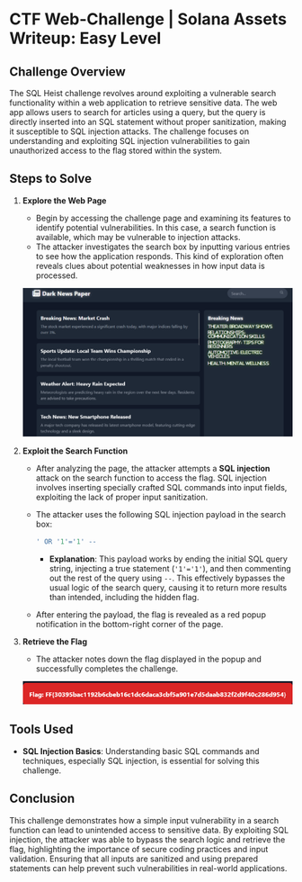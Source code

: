 # CTF Web-Challenge | Solana Assets Writeup: Easy Level

## Challenge Overview
 The SQL Heist challenge revolves around exploiting a vulnerable search functionality within a web application to retrieve sensitive data. 
 The web app allows users to search for articles using a query, but the query is directly inserted into an SQL statement without proper sanitization, 
 making it susceptible to SQL injection attacks.
 The challenge focuses on understanding and exploiting SQL injection vulnerabilities to gain unauthorized access to the flag stored within the system.

## Steps to Solve

1. **Explore the Web Page**

    - Begin by accessing the challenge page and examining its features to identify potential vulnerabilities. In this case, a search function is available, which may be vulnerable to injection attacks.
    - The attacker investigates the search box by inputting various entries to see how the application responds. This kind of exploration often reveals clues about potential weaknesses in how input data is processed.
    
    ![Screenshot of search function](./media/image.png)

2. **Exploit the Search Function**

    - After analyzing the page, the attacker attempts a **SQL injection** attack on the search function to access the flag. SQL injection involves inserting specially crafted SQL commands into input fields, exploiting the lack of proper input sanitization.
    - The attacker uses the following SQL injection payload in the search box:
      
      ```sql
      ' OR '1'='1' --
      ```
      
      - **Explanation**: This payload works by ending the initial SQL query string, injecting a true statement (`'1'='1'`), and then commenting out the rest of the query using `--`. This effectively bypasses the usual logic of the search query, causing it to return more results than intended, including the hidden flag.
    - After entering the payload, the flag is revealed as a red popup notification in the bottom-right corner of the page.

3. **Retrieve the Flag**

    - The attacker notes down the flag displayed in the popup and successfully completes the challenge.
    
    ![alt text](./media/image-1.png)

## Tools Used

- **SQL Injection Basics**: Understanding basic SQL commands and techniques, especially SQL injection, is essential for solving this challenge.

## Conclusion

This challenge demonstrates how a simple input vulnerability in a search function can lead to unintended access to sensitive data. By exploiting SQL injection, the attacker was able to bypass the search logic and retrieve the flag, highlighting the importance of secure coding practices and input validation. Ensuring that all inputs are sanitized and using prepared statements can help prevent such vulnerabilities in real-world applications.

